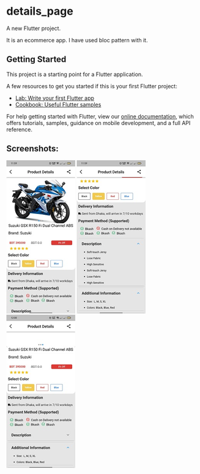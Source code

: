 # details_page

A new Flutter project.

It is an ecommerce app. I have used bloc pattern with it. 

## Getting Started

This project is a starting point for a Flutter application.

A few resources to get you started if this is your first Flutter project:

- [Lab: Write your first Flutter app](https://flutter.dev/docs/get-started/codelab)
- [Cookbook: Useful Flutter samples](https://flutter.dev/docs/cookbook)

For help getting started with Flutter, view our
[online documentation](https://flutter.dev/docs), which offers tutorials,
samples, guidance on mobile development, and a full API reference.


## Screenshots:

![Preview](/screenshots/Screenshot_1.jpg) ![Preview](/screenshots/Screenshot_2.jpg) ![Preview](/screenshots/Screenshot_3.jpg)
